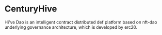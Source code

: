 # CenturyHive
Hi've Dao is an intelligent contract distributed def platform based on nft-dao underlying governance architecture, which is developed by erc20.
